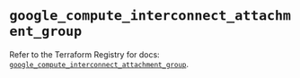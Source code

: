 # `google_compute_interconnect_attachment_group`

Refer to the Terraform Registry for docs: [`google_compute_interconnect_attachment_group`](https://registry.terraform.io/providers/hashicorp/google-beta/6.41.0/docs/resources/google_compute_interconnect_attachment_group).

